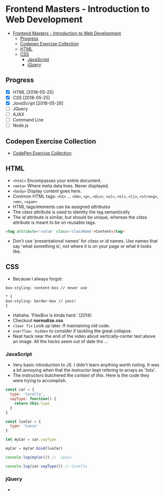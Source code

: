 # Frontend Masters - Introduction to Web Development

<!-- TOC -->

- [Frontend Masters - Introduction to Web Development](#frontend-masters---introduction-to-web-development)
  - [Progress](#progress)
  - [Codepen Exercise Collection](#codepen-exercise-collection)
  - [HTML](#html)
  - [CSS](#css)
    - [JavaScript](#javascript)
    - [jQuery](#jquery)

<!-- /TOC -->

## Progress

- [X] *HTML* [2018-05-25]
- [X] *CSS* [2018-05-25]
- [X] *JavaScript* [2018-05-26]
- [ ] JQuery
- [ ] AJAX
- [ ] Command Line
- [ ] Node.js

## Codepen Exercise Collection

- [CodePen Exercise Collection](https://codepen.io/collection/DykjPp/)

## HTML

- `<html>` Encompasses your entire document.
- `<meta>` Where meta data lives. Never displayed.
- `<body>` Display content goes here.
- Common HTML tags: `<h1>` ... `<h6>`, `<p>`, `<div>`, `<ul>`, `<ol>`, `<li>`, `<strong>`, `<em>`, `<span>`
- HTML tags/elements can be assigned _attributes_
- The _class_ attribute is used to identity the tag semantically
- The _id_ attribute is similar, but should be unique, whereas the _class_ attribute is meant to be on reusable tags.

```html
<tag attribute='value' class='className'>Content</tag>
```

- Don't use 'presentational names' for _class_ or _id_ names. Use names that say 'what something is', not where it is on your page or what it looks like.

## CSS

- Because I always forgot:

```html
box-styling: content-box // never use

* {
box-styling: border-box // yass!
}
```

- Hahaha. 'FlexBox is kinda hard.' (2014)
- Checkout **normalize.css**
- `clear fix` Look up later. If maintaining old code.
- `overflow: hidden` to consider if tackling the great collapse.
- Neat hack near the end of the video about vertically-center text above an image. All the hacks seem out of date tho ...

### JavaScript

- Very basic introduction to JS. I didn't learn anything worth noting. It was a bit annoying when that the instructor kept refering to arrays as 'lists'.
- The instructors butchered the _context_ of _this_. Here is the code they were trying to accomplish.

```javascript
const car = {
  type: 'Corolla',
  sayType: function() {
    return this.type
  }
}

const luxCar = {
  type: 'Lexus'
}

let myCar = car.sayType

myCar = myCar.bind(luxCar)

console.log(myCar()) //  Lexus

console.log(car.sayType()) // Corolla
```

### jQuery

- 
